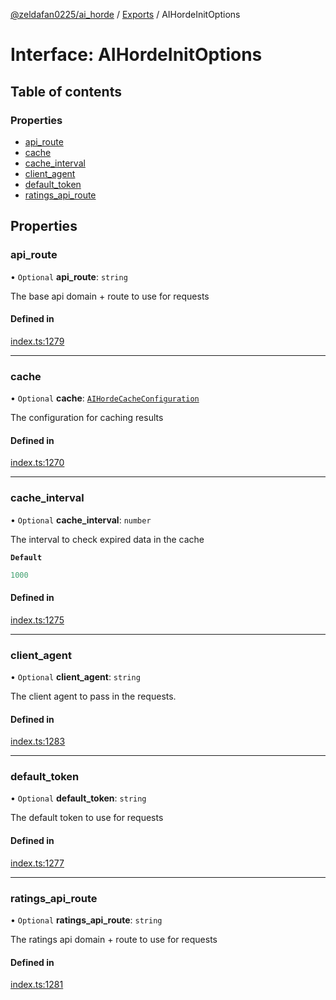 [@zeldafan0225/ai_horde](../README.md) / [Exports](../modules.md) / AIHordeInitOptions

# Interface: AIHordeInitOptions

## Table of contents

### Properties

- [api\_route](AIHordeInitOptions.md#api_route)
- [cache](AIHordeInitOptions.md#cache)
- [cache\_interval](AIHordeInitOptions.md#cache_interval)
- [client\_agent](AIHordeInitOptions.md#client_agent)
- [default\_token](AIHordeInitOptions.md#default_token)
- [ratings\_api\_route](AIHordeInitOptions.md#ratings_api_route)

## Properties

### api\_route

• `Optional` **api\_route**: `string`

The base api domain + route to use for requests

#### Defined in

[index.ts:1279](https://github.com/ZeldaFan0225/ai_horde/blob/99a73d4/index.ts#L1279)

___

### cache

• `Optional` **cache**: [`AIHordeCacheConfiguration`](AIHordeCacheConfiguration.md)

The configuration for caching results

#### Defined in

[index.ts:1270](https://github.com/ZeldaFan0225/ai_horde/blob/99a73d4/index.ts#L1270)

___

### cache\_interval

• `Optional` **cache\_interval**: `number`

The interval to check expired data in the cache

**`Default`**

```ts
1000
```

#### Defined in

[index.ts:1275](https://github.com/ZeldaFan0225/ai_horde/blob/99a73d4/index.ts#L1275)

___

### client\_agent

• `Optional` **client\_agent**: `string`

The client agent to pass in the requests.

#### Defined in

[index.ts:1283](https://github.com/ZeldaFan0225/ai_horde/blob/99a73d4/index.ts#L1283)

___

### default\_token

• `Optional` **default\_token**: `string`

The default token to use for requests

#### Defined in

[index.ts:1277](https://github.com/ZeldaFan0225/ai_horde/blob/99a73d4/index.ts#L1277)

___

### ratings\_api\_route

• `Optional` **ratings\_api\_route**: `string`

The ratings api domain + route to use for requests

#### Defined in

[index.ts:1281](https://github.com/ZeldaFan0225/ai_horde/blob/99a73d4/index.ts#L1281)
